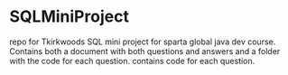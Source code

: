 # SQLMiniProject
repo for Tkirkwoods SQL mini project for sparta global java dev course.
Contains both a document with both questions and answers and a folder with the code for each question.
contains code for each question.
